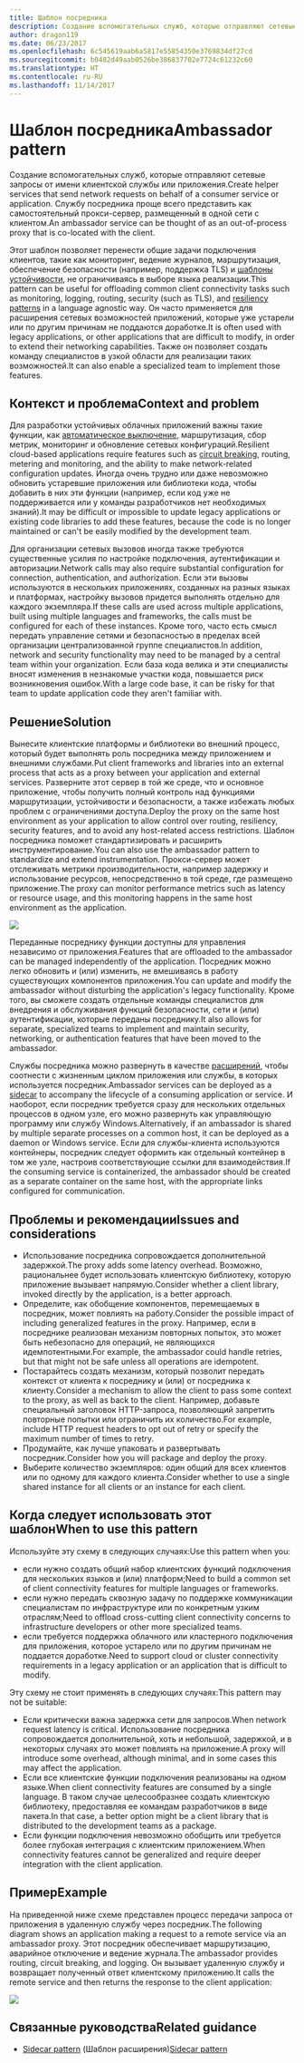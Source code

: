 ```yaml
---
title: Шаблон посредника
description: Создание вспомогательных служб, которые отправляют сетевые запросы от имени клиентской службы или приложения.
author: dragon119
ms.date: 06/23/2017
ms.openlocfilehash: 6c545619aab6a5817e55854350e3769834df27cd
ms.sourcegitcommit: b0482d49aab0526be386837702e7724c61232c60
ms.translationtype: HT
ms.contentlocale: ru-RU
ms.lasthandoff: 11/14/2017
---
```

# <a name="ambassador-pattern"></a><span data-ttu-id="87abf-103">Шаблон посредника</span><span class="sxs-lookup"><span data-stu-id="87abf-103">Ambassador pattern</span></span>

<span data-ttu-id="87abf-104">Создание вспомогательных служб, которые отправляют сетевые запросы от имени клиентской службы или приложения.</span><span class="sxs-lookup"><span data-stu-id="87abf-104">Create helper services that send network requests on behalf of a consumer service or application.</span></span> <span data-ttu-id="87abf-105">Службу посредника проще всего представить как самостоятельный прокси-сервер, размещенный в одной сети с клиентом.</span><span class="sxs-lookup"><span data-stu-id="87abf-105">An ambassador service can be thought of as an out-of-process proxy that is co-located with the client.</span></span>

<span data-ttu-id="87abf-106">Этот шаблон позволяет перенести общие задачи подключения клиентов, такие как мониторинг, ведение журналов, маршрутизация, обеспечение безопасности (например, поддержка TLS) и [шаблоны устойчивости][resiliency-patterns], не ограничиваясь в выборе языка реализации.</span><span class="sxs-lookup"><span data-stu-id="87abf-106">This pattern can be useful for offloading common client connectivity tasks such as monitoring, logging, routing, security (such as TLS), and [resiliency patterns][resiliency-patterns] in a language agnostic way.</span></span> <span data-ttu-id="87abf-107">Он часто применяется для расширения сетевых возможностей приложений, которые уже устарели или по другим причинам не поддаются доработке.</span><span class="sxs-lookup"><span data-stu-id="87abf-107">It is often used with legacy applications, or other applications that are difficult to modify, in order to extend their networking capabilities.</span></span> <span data-ttu-id="87abf-108">Также он позволяет создать команду специалистов в узкой области для реализации таких возможностей.</span><span class="sxs-lookup"><span data-stu-id="87abf-108">It can also enable a specialized team to implement those features.</span></span>

## <a name="context-and-problem"></a><span data-ttu-id="87abf-109">Контекст и проблема</span><span class="sxs-lookup"><span data-stu-id="87abf-109">Context and problem</span></span>

<span data-ttu-id="87abf-110">Для разработки устойчивых облачных приложений важны такие функции, как [автоматическое выключение][circuit-breaker], маршрутизация, сбор метрик, мониторинг и обновление сетевых конфигураций.</span><span class="sxs-lookup"><span data-stu-id="87abf-110">Resilient cloud-based applications require features such as [circuit breaking][circuit-breaker], routing, metering and monitoring, and the ability to make network-related configuration updates.</span></span> <span data-ttu-id="87abf-111">Иногда очень трудно или даже невозможно обновить устаревшие приложения или библиотеки кода, чтобы добавить в них эти функции (например, если код уже не поддерживается или у команды разработчиков нет необходимых знаний).</span><span class="sxs-lookup"><span data-stu-id="87abf-111">It may be difficult or impossible to update legacy applications or existing code libraries to add these features, because the code is no longer maintained or can't be easily modified by the development team.</span></span>

<span data-ttu-id="87abf-112">Для организации сетевых вызовов иногда также требуются существенные усилия по настройке подключения, аутентификации и авторизации.</span><span class="sxs-lookup"><span data-stu-id="87abf-112">Network calls may also require substantial configuration for connection, authentication, and authorization.</span></span> <span data-ttu-id="87abf-113">Если эти вызовы используются в нескольких приложениях, созданных на разных языках и платформах, настройку вызовов придется выполнять отдельно для каждого экземпляра.</span><span class="sxs-lookup"><span data-stu-id="87abf-113">If these calls are used across multiple applications, built using multiple languages and frameworks, the calls must be configured for each of these instances.</span></span> <span data-ttu-id="87abf-114">Кроме того, часто есть смысл передать управление сетями и безопасностью в пределах всей организации централизованной группе специалистов.</span><span class="sxs-lookup"><span data-stu-id="87abf-114">In addition, network and security functionality may need to be managed by a central team within your organization.</span></span> <span data-ttu-id="87abf-115">Если база кода велика и эти специалисты вносят изменения в незнакомые участки кода, повышается риск возникновения ошибок.</span><span class="sxs-lookup"><span data-stu-id="87abf-115">With a large code base, it can be risky for that team to update application code they aren't familiar with.</span></span>

## <a name="solution"></a><span data-ttu-id="87abf-116">Решение</span><span class="sxs-lookup"><span data-stu-id="87abf-116">Solution</span></span>

<span data-ttu-id="87abf-117">Вынесите клиентские платформы и библиотеки во внешний процесс, который будет выполнять роль посредника между приложением и внешними службами.</span><span class="sxs-lookup"><span data-stu-id="87abf-117">Put client frameworks and libraries into an external process that acts as a proxy between your application and external services.</span></span> <span data-ttu-id="87abf-118">Разверните этот сервер в той же среде, что и основное приложение, чтобы получить полный контроль над функциями маршрутизации, устойчивости и безопасности, а также избежать любых проблем с ограничениями доступа.</span><span class="sxs-lookup"><span data-stu-id="87abf-118">Deploy the proxy on the same host environment as your application to allow control over routing, resiliency, security features, and to avoid any host-related access restrictions.</span></span> <span data-ttu-id="87abf-119">Шаблон посредника поможет стандартизировать и расширить инструментирование.</span><span class="sxs-lookup"><span data-stu-id="87abf-119">You can also use the ambassador pattern to standardize and extend instrumentation.</span></span> <span data-ttu-id="87abf-120">Прокси-сервер может отслеживать метрики производительности, например задержку и использование ресурсов, непосредственно в той среде, где размещено приложение.</span><span class="sxs-lookup"><span data-stu-id="87abf-120">The proxy can monitor performance metrics such as latency or resource usage, and this monitoring happens in the same host environment as the application.</span></span>

![](./_images/ambassador.png)

<span data-ttu-id="87abf-121">Переданные посреднику функции доступны для управления независимо от приложения.</span><span class="sxs-lookup"><span data-stu-id="87abf-121">Features that are offloaded to the ambassador can be managed independently of the application.</span></span> <span data-ttu-id="87abf-122">Посредник можно легко обновить и (или) изменить, не вмешиваясь в работу существующих компонентов приложения.</span><span class="sxs-lookup"><span data-stu-id="87abf-122">You can update and modify the ambassador without disturbing the application's legacy functionality.</span></span> <span data-ttu-id="87abf-123">Кроме того, вы сможете создать отдельные команды специалистов для внедрения и обслуживания функций безопасности, сети и (или) аутентификации, которые переданы посреднику.</span><span class="sxs-lookup"><span data-stu-id="87abf-123">It also allows for separate, specialized teams to implement and maintain security, networking, or authentication features that have been moved to the ambassador.</span></span>

<span data-ttu-id="87abf-124">Службы посредника можно развернуть в качестве [расширений][sidecar], чтобы соотнести с жизненным циклом приложения или службы, в которых используется посредник.</span><span class="sxs-lookup"><span data-stu-id="87abf-124">Ambassador services can be deployed as a [sidecar][sidecar] to accompany the lifecycle of a consuming application or service.</span></span> <span data-ttu-id="87abf-125">И наоборот, если посредник требуется сразу для нескольких отдельных процессов в одном узле, его можно развернуть как управляющую программу или службу Windows.</span><span class="sxs-lookup"><span data-stu-id="87abf-125">Alternatively, if an ambassador is shared by multiple separate processes on a common host, it can be deployed as a daemon or Windows service.</span></span> <span data-ttu-id="87abf-126">Если для службы-клиента используются контейнеры, посредник следует оформить как отдельный контейнер в том же узле, настроив соответствующие ссылки для взаимодействия.</span><span class="sxs-lookup"><span data-stu-id="87abf-126">If the consuming service is containerized, the ambassador should be created as a separate container on the same host, with the appropriate links configured for communication.</span></span>

## <a name="issues-and-considerations"></a><span data-ttu-id="87abf-127">Проблемы и рекомендации</span><span class="sxs-lookup"><span data-stu-id="87abf-127">Issues and considerations</span></span>

- <span data-ttu-id="87abf-128">Использование посредника сопровождается дополнительной задержкой.</span><span class="sxs-lookup"><span data-stu-id="87abf-128">The proxy adds some latency overhead.</span></span> <span data-ttu-id="87abf-129">Возможно, рациональнее будет использовать клиентскую библиотеку, которую приложение вызывает напрямую.</span><span class="sxs-lookup"><span data-stu-id="87abf-129">Consider whether a client library, invoked directly by the application, is a better approach.</span></span>
- <span data-ttu-id="87abf-130">Определите, как обобщение компонентов, перемещаемых в посредник, может повлиять на работу.</span><span class="sxs-lookup"><span data-stu-id="87abf-130">Consider the possible impact of including generalized features in the proxy.</span></span> <span data-ttu-id="87abf-131">Например, если в посреднике реализован механизм повторных попыток, это может быть небезопасно для операций, не являющихся идемпотентными.</span><span class="sxs-lookup"><span data-stu-id="87abf-131">For example, the ambassador could handle retries, but that might not be safe unless all operations are idempotent.</span></span>
- <span data-ttu-id="87abf-132">Постарайтесь создать механизм, который позволит передать контекст от клиента к посреднику и (или) от посредника к клиенту.</span><span class="sxs-lookup"><span data-stu-id="87abf-132">Consider a mechanism to allow the client to pass some context to the proxy, as well as back to the client.</span></span> <span data-ttu-id="87abf-133">Например, добавьте специальный заголовок HTTP-запроса, позволяющий запретить повторные попытки или ограничить их количество.</span><span class="sxs-lookup"><span data-stu-id="87abf-133">For example, include HTTP request headers to opt out of retry or specify the maximum number of times to retry.</span></span>
- <span data-ttu-id="87abf-134">Продумайте, как лучше упаковать и развертывать посредник.</span><span class="sxs-lookup"><span data-stu-id="87abf-134">Consider how you will package and deploy the proxy.</span></span>
- <span data-ttu-id="87abf-135">Выберите количество экземпляров: один общий для всех клиентов или по одному для каждого клиента.</span><span class="sxs-lookup"><span data-stu-id="87abf-135">Consider whether to use a single shared instance for all clients or an instance for each client.</span></span>

## <a name="when-to-use-this-pattern"></a><span data-ttu-id="87abf-136">Когда следует использовать этот шаблон</span><span class="sxs-lookup"><span data-stu-id="87abf-136">When to use this pattern</span></span>

<span data-ttu-id="87abf-137">Используйте эту схему в следующих случаях:</span><span class="sxs-lookup"><span data-stu-id="87abf-137">Use this pattern when you:</span></span>

- <span data-ttu-id="87abf-138">если нужно создать общий набор клиентских функций подключения для нескольких языков и (или) платформ;</span><span class="sxs-lookup"><span data-stu-id="87abf-138">Need to build a common set of client connectivity features for multiple languages or frameworks.</span></span>
- <span data-ttu-id="87abf-139">если нужно передать сквозную задачу по поддержке коммуникации специалистам по инфраструктуре или по конкретным узким отраслям;</span><span class="sxs-lookup"><span data-stu-id="87abf-139">Need to offload cross-cutting client connectivity concerns to infrastructure developers or other more specialized teams.</span></span>
- <span data-ttu-id="87abf-140">если требуется поддержка облачного или кластерного подключения для приложения, которое устарело или по другим причинам не поддается доработке.</span><span class="sxs-lookup"><span data-stu-id="87abf-140">Need to support cloud or cluster connectivity requirements in a legacy application or an application that is difficult to modify.</span></span>

<span data-ttu-id="87abf-141">Эту схему не стоит применять в следующих случаях:</span><span class="sxs-lookup"><span data-stu-id="87abf-141">This pattern may not be suitable:</span></span>

- <span data-ttu-id="87abf-142">Если критически важна задержка сети для запросов.</span><span class="sxs-lookup"><span data-stu-id="87abf-142">When network request latency is critical.</span></span> <span data-ttu-id="87abf-143">Использование посредника сопровождается дополнительной, хоть и небольшой, задержкой, и в некоторых случаях это может повлиять на приложение.</span><span class="sxs-lookup"><span data-stu-id="87abf-143">A proxy will introduce some overhead, although minimal, and in some cases this may affect the application.</span></span>
- <span data-ttu-id="87abf-144">Если все клиентские функции подключения реализованы на одном языке.</span><span class="sxs-lookup"><span data-stu-id="87abf-144">When client connectivity features are consumed by a single language.</span></span> <span data-ttu-id="87abf-145">В таком случае целесообразнее создать клиентскую библиотеку, предоставляя ее командам разработчиков в виде пакета.</span><span class="sxs-lookup"><span data-stu-id="87abf-145">In that case, a better option might be a client library that is distributed to the development teams as a package.</span></span>
- <span data-ttu-id="87abf-146">Если функции подключения невозможно обобщить или требуется более глубокая интеграция с клиентским приложением.</span><span class="sxs-lookup"><span data-stu-id="87abf-146">When connectivity features cannot be generalized and require deeper integration with the client application.</span></span>

## <a name="example"></a><span data-ttu-id="87abf-147">Пример</span><span class="sxs-lookup"><span data-stu-id="87abf-147">Example</span></span>

<span data-ttu-id="87abf-148">На приведенной ниже схеме представлен процесс передачи запроса от приложения в удаленную службу через посредник.</span><span class="sxs-lookup"><span data-stu-id="87abf-148">The following diagram shows an application making a request to a remote service via an ambassador proxy.</span></span> <span data-ttu-id="87abf-149">Этот посредник обеспечивает маршрутизацию, аварийное отключение и ведение журнала.</span><span class="sxs-lookup"><span data-stu-id="87abf-149">The ambassador provides routing, circuit breaking, and logging.</span></span> <span data-ttu-id="87abf-150">Он вызывает удаленную службу и возвращает полученный ответ клиентскому приложению.</span><span class="sxs-lookup"><span data-stu-id="87abf-150">It calls the remote service and then returns the response to the client application:</span></span>

![](./_images/ambassador-example.png) 

## <a name="related-guidance"></a><span data-ttu-id="87abf-151">Связанные руководства</span><span class="sxs-lookup"><span data-stu-id="87abf-151">Related guidance</span></span>

- <span data-ttu-id="87abf-152">[Sidecar pattern](./sidecar.md) (Шаблон расширения)</span><span class="sxs-lookup"><span data-stu-id="87abf-152">[Sidecar pattern](./sidecar.md)</span></span>

<!-- links -->

[circuit-breaker]: ./circuit-breaker.md
[resiliency-patterns]: ./category/resiliency.md
[sidecar]: ./sidecar.md
